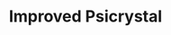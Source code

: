 ---
title: "Improved Psicrystal"

feat:
  types: ["Psionic"]
  description: |
    You can upgrade your psicrystal.
  prerequisite: |
    Psicrystal Affinity.
  benefit: |
    You can implant another personality fragment in your psicrystal. You gain the benefits of both psicrystal personalities. Your psicrystal's personality adjusts and becomes a blend between all implanted personality fragments. From now on, when determining the abilities of your psicrystal, treat your manifester level as one higher than your normal manifester level.
  special: |
    You can gain this feat multiple times. Each time, you implant a new personality fragment in your psicrystal, from which you derive the noted benefits, and you treat your level as one higher for the purpose of determining your psicrystal's abilities.
---